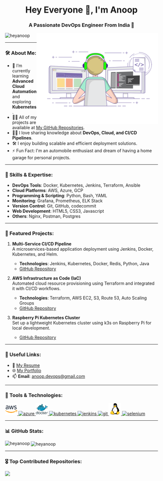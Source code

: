 <h1 align="center">Hey Everyone 👋, I'm Anoop</h1>
<h3 align="center">A Passionate DevOps Engineer From India 🚀</h3>
<img align="right" alt="Coding" width="400" src="https://raw.githubusercontent.com/devSouvik/devSouvik/master/gif3.gif">

<p align="left"> <img src="https://komarev.com/ghpvc/?username=heyanoop&label=Profile%20views&color=0e75b6&style=flat" alt="heyanoop" /> </p>

---

### 🛠️ About Me:
- 🌱 I’m currently learning **Advanced Cloud Automation** and exploring **Kubernetes**.
- 👨‍💻 All of my projects are available at [My GitHub Repositories](https://github.com/heyanoop?tab=repositories).
- 🧑‍🏫 I love sharing knowledge about **DevOps, Cloud, and CI/CD Pipelines**.
- 🛠️ I enjoy building scalable and efficient deployment solutions.
- ⚡ Fun Fact: I'm an automobile enthusiast and dream of having a home garage for personal projects.

---

### 💬 Skills & Expertise:
- **DevOps Tools**: Docker, Kubernetes, Jenkins, Terraform, Ansible
- **Cloud Platforms**: AWS, Azure, GCP
- **Programming & Scripting**: Python, Bash, YAML
- **Monitoring**: Grafana, Prometheus, ELK Stack
- **Version Control**: Git, GitHub, codecommit
- **Web Development**: HTML5, CSS3, Javascript
- **Others**: Nginx, Postman, Postgres

---

### 🌟 Featured Projects:
1. **Multi-Service CI/CD Pipeline**  
   A microservices-based application deployment using Jenkins, Docker, Kubernetes, and Helm.
   - **Technologies**: Jenkins, Kubernetes, Docker, Redis, Python, Java  
   - [GitHub Repository](https://github.com/heyanoop/multi-service-pipeline)

2. **AWS Infrastructure as Code (IaC)**  
   Automated cloud resource provisioning using Terraform and integrated it with CI/CD workflows.
   - **Technologies**: Terraform, AWS EC2, S3, Route 53, Auto Scaling Groups  
   - [GitHub Repository](https://github.com/heyanoop/aws-iac-project)

3. **Raspberry Pi Kubernetes Cluster**  
   Set up a lightweight Kubernetes cluster using k3s on Raspberry Pi for local development.
   - [GitHub Repository](https://github.com/heyanoop/rpi-k8s)

---

### 🔗 Useful Links:
- 📄 [My Resume](https://github.com/heyanoop/resume)
- 🌐 [My Portfolio](https://heyanoop.dev)
- 📫 **Email**: anoop.devops@gmail.com

---

### 🧰 Tools & Technologies:
<p align="left">
  <a href="https://aws.amazon.com" target="_blank" rel="noreferrer"> <img src="https://raw.githubusercontent.com/devicons/devicon/master/icons/amazonwebservices/amazonwebservices-original-wordmark.svg" alt="aws" width="40" height="40"/> </a>
  <a href="https://azure.microsoft.com/en-in/" target="_blank" rel="noreferrer"> <img src="https://www.vectorlogo.zone/logos/microsoft_azure/microsoft_azure-icon.svg" alt="azure" width="40" height="40"/> </a>
  <a href="https://www.docker.com/" target="_blank" rel="noreferrer"> <img src="https://raw.githubusercontent.com/devicons/devicon/master/icons/docker/docker-original-wordmark.svg" alt="docker" width="40" height="40"/> </a>
  <a href="https://kubernetes.io" target="_blank" rel="noreferrer"> <img src="https://www.vectorlogo.zone/logos/kubernetes/kubernetes-icon.svg" alt="kubernetes" width="40" height="40"/> </a>
  <a href="https://www.jenkins.io" target="_blank" rel="noreferrer"> <img src="https://www.vectorlogo.zone/logos/jenkins/jenkins-icon.svg" alt="jenkins" width="40" height="40"/> </a>
  <a href="https://git-scm.com/" target="_blank" rel="noreferrer"> <img src="https://www.vectorlogo.zone/logos/git-scm/git-scm-icon.svg" alt="git" width="40" height="40"/> </a>
  <a href="https://www.linux.org/" target="_blank" rel="noreferrer"> <img src="https://raw.githubusercontent.com/devicons/devicon/master/icons/linux/linux-original.svg" alt="linux" width="40" height="40"/> </a>
  <a href="https://www.selenium.dev" target="_blank" rel="noreferrer"> <img src="https://raw.githubusercontent.com/detain/svg-logos/780f25886640cef088af994181646db2f6b1a3f8/svg/selenium-logo.svg" alt="selenium" width="40" height="40"/> </a>
</p>

---

### 📊 GitHub Stats:
<p><img align="left" src="https://github-readme-stats.vercel.app/api/top-langs?username=heyanoop&show_icons=true&locale=en&layout=compact" alt="heyanoop" /></p>
<p>&nbsp;<img align="center" src="https://github-readme-stats.vercel.app/api?username=heyanoop&show_icons=true&locale=en" alt="heyanoop" /></p>

---

### 🎖️ Top Contributed Repositories:
![](https://github-contributor-stats.vercel.app/api?username=heyanoop&limit=5&theme=flat&combine_all_yearly_contributions=true)
